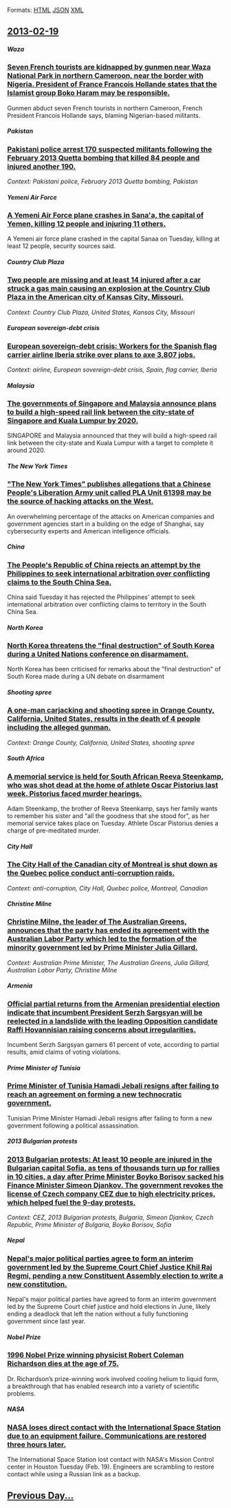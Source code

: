 
Formats: [HTML](2013/02/19/index.html)  [JSON](2013/02/19/index.json)  [XML](2013/02/19/index.xml)  

## [2013-02-19](/news/2013/02/19/index.md)

##### Waza
### [Seven French tourists are kidnapped by gunmen near Waza National Park in northern Cameroon, near the border with Nigeria. President of France Francois Hollande states that the Islamist group Boko Haram may be responsible. ](/news/2013/02/19/seven-french-tourists-are-kidnapped-by-gunmen-near-waza-national-park-in-northern-cameroon-near-the-border-with-nigeria-president-of-franc.md)
Gunmen abduct seven French tourists in northern Cameroon, French President Francois Hollande says, blaming Nigerian-based militants.

##### Pakistan
### [Pakistani police arrest 170 suspected militants following the February 2013 Quetta bombing that killed 84 people and injured another 190. ](/news/2013/02/19/pakistani-police-arrest-170-suspected-militants-following-the-february-2013-quetta-bombing-that-killed-84-people-and-injured-another-190.md)
_Context: Pakistani police, February 2013 Quetta bombing, Pakistan_

##### Yemeni Air Force
### [A Yemeni Air Force plane crashes in Sana'a, the capital of Yemen, killing 12 people and injuring 11 others. ](/news/2013/02/19/a-yemeni-air-force-plane-crashes-in-sana-a-the-capital-of-yemen-killing-12-people-and-injuring-11-others.md)
A Yemeni air force plane crashed in the capital Sanaa on Tuesday, killing at least 12 people, security sources said.

##### Country Club Plaza
### [Two people are missing and at least 14 injured after a car struck a gas main causing an explosion at the Country Club Plaza in the American city of Kansas City, Missouri. ](/news/2013/02/19/two-people-are-missing-and-at-least-14-injured-after-a-car-struck-a-gas-main-causing-an-explosion-at-the-country-club-plaza-in-the-american.md)
_Context: Country Club Plaza, United States, Kansas City, Missouri_

##### European sovereign-debt crisis
### [European sovereign-debt crisis: Workers for the Spanish flag carrier airline Iberia strike over plans to axe 3,807 jobs. ](/news/2013/02/19/european-sovereign-debt-crisis-workers-for-the-spanish-flag-carrier-airline-iberia-strike-over-plans-to-axe-3-807-jobs.md)
_Context: airline, European sovereign-debt crisis, Spain, flag carrier, Iberia_

##### Malaysia
### [The governments of Singapore and Malaysia announce plans to build a high-speed rail link between the city-state of Singapore and Kuala Lumpur by 2020. ](/news/2013/02/19/the-governments-of-singapore-and-malaysia-announce-plans-to-build-a-high-speed-rail-link-between-the-city-state-of-singapore-and-kuala-lumpu.md)
SINGAPORE and Malaysia announced that they will build a high-speed rail link between the city-state and Kuala Lumpur with a target to complete it around 2020.

##### The New York Times
### ["The New York Times" publishes allegations that a Chinese People's Liberation Army unit called PLA Unit 61398 may be the source of hacking attacks on the West. ](/news/2013/02/19/the-new-york-times-publishes-allegations-that-a-chinese-people-s-liberation-army-unit-called-pla-unit-61398-may-be-the-source-of-hacking-a.md)
An overwhelming percentage of the attacks on American companies and government agencies start in a building on the edge of Shanghai, say cybersecurity experts and American intelligence officials.

##### China
### [The People's Republic of China rejects an attempt by the Philippines to seek international arbitration over conflicting claims to the South China Sea. ](/news/2013/02/19/the-people-s-republic-of-china-rejects-an-attempt-by-the-philippines-to-seek-international-arbitration-over-conflicting-claims-to-the-south.md)
 China said Tuesday it has rejected the Philippines’ attempt to seek international arbitration over conflicting claims to territory in the South China Sea.

##### North Korea
### [North Korea threatens the "final destruction" of South Korea during a United Nations conference on disarmament. ](/news/2013/02/19/north-korea-threatens-the-final-destruction-of-south-korea-during-a-united-nations-conference-on-disarmament.md)
North Korea has been criticised for remarks about the &quot;final destruction&quot; of South Korea made during a UN debate on disarmament

##### Shooting spree
### [A one-man carjacking and shooting spree in Orange County, California, United States, results in the death of 4 people including the alleged gunman. ](/news/2013/02/19/a-one-man-carjacking-and-shooting-spree-in-orange-county-california-united-states-results-in-the-death-of-4-people-including-the-alleged.md)
_Context: Orange County, California, United States, shooting spree_

##### South Africa
### [A memorial service is held for South African Reeva Steenkamp, who was shot dead at the home of athlete Oscar Pistorius last week. Pistorius faced murder hearings. ](/news/2013/02/19/a-memorial-service-is-held-for-south-african-reeva-steenkamp-who-was-shot-dead-at-the-home-of-athlete-oscar-pistorius-last-week-pistorius.md)
Adam Steenkamp, the brother of Reeva Steenkamp, says her family wants to remember his sister and &quot;all the goodness that she stood for&quot;, as her memorial service takes place on Tuesday. Athlete Oscar Pistorius denies a charge of pre-meditated murder.

##### City Hall
### [The City Hall of the Canadian city of Montreal is shut down as the Quebec police conduct anti-corruption raids. ](/news/2013/02/19/the-city-hall-of-the-canadian-city-of-montreal-is-shut-down-as-the-quebec-police-conduct-anti-corruption-raids.md)
_Context: anti-corruption, City Hall, Quebec police, Montreal, Canadian_

##### Christine Milne
### [Christine Milne, the leader of The Australian Greens, announces that the party has ended its agreement with the Australian Labor Party which led to the formation of the minority government led by Prime Minister Julia Gillard. ](/news/2013/02/19/christine-milne-the-leader-of-the-australian-greens-announces-that-the-party-has-ended-its-agreement-with-the-australian-labor-party-which.md)
_Context: Australian Prime Minister, The Australian Greens, Julia Gillard, Australian Labor Party, Christine Milne_

##### Armenia
### [Official partial returns from the Armenian presidential election indicate that incumbent President Serzh Sargsyan will be reelected in a landslide with the leading Opposition candidate Raffi Hovannisian raising concerns about irregularities. ](/news/2013/02/19/official-partial-returns-from-the-armenian-presidential-election-indicate-that-incumbent-president-serzh-sargsyan-will-be-reelected-in-a-lan.md)
Incumbent Serzh Sargsyan garners 61 percent of vote, according to partial results, amid claims of voting violations.

##### Prime Minister of Tunisia
### [Prime Minister of Tunisia Hamadi Jebali resigns after failing to reach an agreement on forming a new technocratic government. ](/news/2013/02/19/prime-minister-of-tunisia-hamadi-jebali-resigns-after-failing-to-reach-an-agreement-on-forming-a-new-technocratic-government.md)
Tunisian Prime Minister Hamadi Jebali resigns after failing to form a new government following a political assassination.

##### 2013 Bulgarian protests
### [2013 Bulgarian protests: At least 10 people are injured in the Bulgarian capital Sofia, as tens of thousands turn up for rallies in 10 cities, a day after Prime Minister Boyko Borisov sacked his Finance Minister Simeon Djankov. The government revokes the license of Czech company CEZ due to high electricity prices, which helped fuel the 9-day protests. ](/news/2013/02/19/2013-bulgarian-protests-at-least-10-people-are-injured-in-the-bulgarian-capital-sofia-as-tens-of-thousands-turn-up-for-rallies-in-10-citie.md)
_Context: CEZ, 2013 Bulgarian protests, Bulgaria, Simeon Djankov, Czech Republic, Prime Minister of Bulgaria, Boyko Borisov, Sofia_

##### Nepal
### [Nepal's major political parties agree to form an interim government led by the Supreme Court Chief Justice Khil Raj Regmi, pending a new Constituent Assembly election to write a new constitution. ](/news/2013/02/19/nepal-s-major-political-parties-agree-to-form-an-interim-government-led-by-the-supreme-court-chief-justice-khil-raj-regmi-pending-a-new-con.md)
Nepal&#039;s major political parties have agreed to form an interim government led by the Supreme Court chief justice and hold elections in June, likely ending a deadlock that left the nation without a fully functioning government since last year.

##### Nobel Prize
### [1996 Nobel Prize winning physicist Robert Coleman Richardson dies at the age of 75. ](/news/2013/02/19/1996-nobel-prize-winning-physicist-robert-coleman-richardson-dies-at-the-age-of-75.md)
Dr. Richardson’s prize-winning work involved cooling helium to liquid form, a breakthrough that has enabled research into a variety of scientific problems.

##### NASA
### [NASA loses direct contact with the International Space Station due to an equipment failure. Communications are restored three hours later. ](/news/2013/02/19/nasa-loses-direct-contact-with-the-international-space-station-due-to-an-equipment-failure-communications-are-restored-three-hours-later.md)
The International Space Station lost contact with NASA&#039;s Mission Control center in Houston Tuesday (Feb. 19). Engineers are scrambling to restore contact while using a Russian link as a backup.

## [Previous Day...](/news/2013/02/18/index.md)

